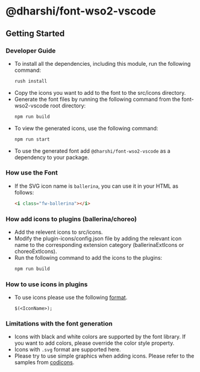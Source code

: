 # @dharshi/font-wso2-vscode

## Getting Started

### Developer Guide

- To install all the dependencies, including this module, run the following command:
  ```bash
  rush install
- Copy the icons you want to add to the font to the src/icons directory.
- Generate the font files by running the following command from the font-wso2-vscode root directory:
  ```bash
  npm run build
- To view the generated icons, use the following command:
  ```bash
  npm run start
- To use the generated font add `@dharshi/font-wso2-vscode` as a dependency to your package.

### How use the Font

- If the SVG icon name is `ballerina`, you can use it in your HTML as follows:
  ```html
  <i class="fw-ballerina"></i>

### How add icons to plugins (ballerina/choreo)

- Add the relevent icons to src/icons.
- Modify the plugin-icons/config.json file by adding the relevant icon name to the corresponding extension category (ballerinaExtIcons or choreoExtIcons).
- Run the following command to add the icons to the plugins:
  ```bash
  npm run build
### How to use icons in plugins
- To use icons please use the following [format](https://code.visualstudio.com/api/references/icons-in-labels).
  ````
  $(<IconName>);
  ````

### Limitations with the font generation
- Icons with black and white colors are supported by the font library. If you want to add colors, please override the color style property.
- Icons with `.svg` format are supported here.
- Please try to use simple graphics when adding icons. Please refer to the samples from [codicons](https://microsoft.github.io/vscode-codicons/dist/codicon.html).
